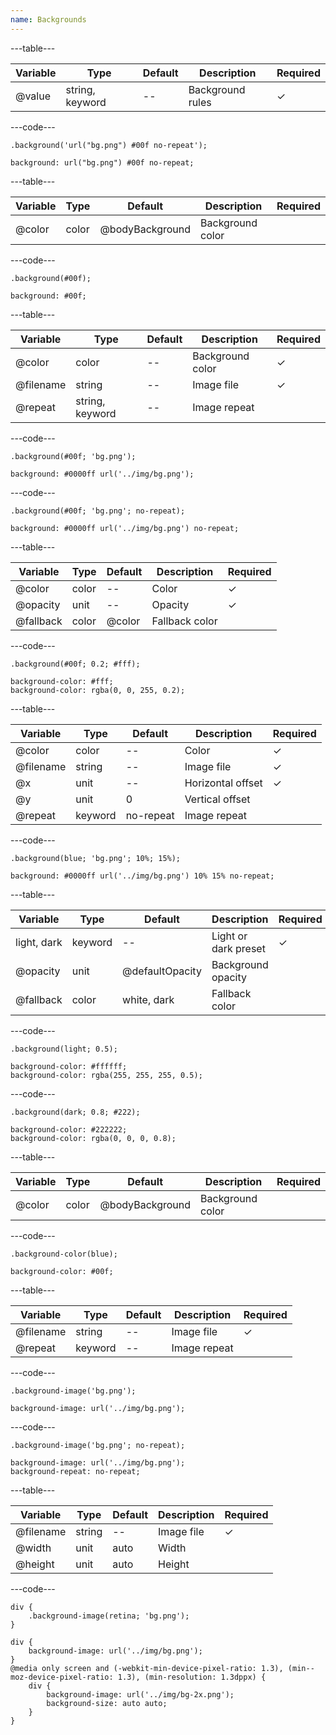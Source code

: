 ```yaml
---
name: Backgrounds
---
```


---table---

| Variable | Type            | Default | Description      | Required |
| -------- | --------------- | ------- | ---------------- | -------- |
| @value   | string, keyword | --      | Background rules | &#10003; |

---code---

```less
.background('url("bg.png") #00f no-repeat');
```

```less
background: url("bg.png") #00f no-repeat;
```

---table---

| Variable | Type  | Default         | Description      | Required |
| -------- | ----- | --------------- | ---------------- | -------- |
| @color   | color | @bodyBackground | Background color |          |

---code---

```less
.background(#00f);
```

```less
background: #00f;
```

---table---

| Variable  | Type            | Default | Description      | Required |
| --------- | --------------- | ------- | ---------------- | -------- |
| @color    | color           | --      | Background color | &#10003; |
| @filename | string          | --      | Image file       | &#10003; |
| @repeat   | string, keyword | --      | Image repeat     |          |

---code---

```less
.background(#00f; 'bg.png');
```

```less
background: #0000ff url('../img/bg.png');
```

---code---

```less
.background(#00f; 'bg.png'; no-repeat);
```

```less
background: #0000ff url('../img/bg.png') no-repeat;
```

---table---

| Variable  | Type  | Default | Description    | Required |
| --------- | ----- | ------- | -------------- | -------- |
| @color    | color | --      | Color          | &#10003; |
| @opacity  | unit  | --      | Opacity        | &#10003; |
| @fallback | color | @color  | Fallback color |          |

---code---

```less
.background(#00f; 0.2; #fff);
```

```less
background-color: #fff;
background-color: rgba(0, 0, 255, 0.2);
```

---table---

| Variable  | Type    | Default   | Description       | Required |
| --------- | ------- | --------- | ----------------- | -------- |
| @color    | color   | --        | Color             | &#10003; |
| @filename | string  | --        | Image file        | &#10003; |
| @x        | unit    | --        | Horizontal offset | &#10003; |
| @y        | unit    | 0         | Vertical offset   |          |
| @repeat   | keyword | no-repeat | Image repeat      |          |

---code---

```less
.background(blue; 'bg.png'; 10%; 15%);
```

```less
background: #0000ff url('../img/bg.png') 10% 15% no-repeat;
```

---table---

| Variable    | Type    | Default         | Description          | Required |
| ----------- | ------- | --------------- | -------------------- | -------- |
| light, dark | keyword | --              | Light or dark preset | &#10003; |
| @opacity    | unit    | @defaultOpacity | Background opacity   |          |
| @fallback   | color   | white, dark     | Fallback color       |          |

---code---

```less
.background(light; 0.5);
```

```less
background-color: #ffffff;
background-color: rgba(255, 255, 255, 0.5);
```

---code---

```less
.background(dark; 0.8; #222);
```

```less
background-color: #222222;
background-color: rgba(0, 0, 0, 0.8);
```

---table---

| Variable | Type  | Default         | Description      | Required |
| -------- | ----- | --------------- | ---------------- | -------- |
| @color   | color | @bodyBackground | Background color |          |

---code---

```less
.background-color(blue);
```

```less
background-color: #00f;
```

---table---

| Variable  | Type    | Default | Description  | Required |
| --------- | ------- | ------- | ------------ | -------- |
| @filename | string  | --      | Image file   | &#10003; |
| @repeat   | keyword | --      | Image repeat |          |

---code---

```less
.background-image('bg.png');
```

```less
background-image: url('../img/bg.png');
```

---code---

```less
.background-image('bg.png'; no-repeat);
```

```less
background-image: url('../img/bg.png');
background-repeat: no-repeat;
```

---table---

| Variable  | Type   | Default | Description | Required |
| --------- | ------ | ------- | ----------- | -------- |
| @filename | string | --      | Image file  | &#10003; |
| @width    | unit   | auto    | Width       |          |
| @height   | unit   | auto    | Height      |          |

---code---

```less
div {
    .background-image(retina; 'bg.png');
}
```

```less
div {
    background-image: url('../img/bg.png');
}
@media only screen and (-webkit-min-device-pixel-ratio: 1.3), (min--moz-device-pixel-ratio: 1.3), (min-resolution: 1.3dppx) {
    div {
        background-image: url('../img/bg-2x.png');
        background-size: auto auto;
    }
}
```